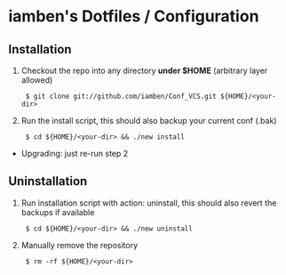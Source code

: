 iamben's Dotfiles / Configuration
=========================
Installation
-------------
1. Checkout the repo into any directory **under $HOME** (arbitrary layer allowed)

        $ git clone git://github.com/iamben/Conf_VCS.git ${HOME}/<your-dir>

2. Run the install script, this should also backup your current conf (.bak)

        $ cd ${HOME}/<your-dir> && ./new install

- Upgrading: just re-run step 2

Uninstallation
---------------
1. Run installation script with action: uninstall, this should also revert the backups if available

        $ cd ${HOME}/<your-dir> && ./new uninstall

2. Manually remove the repository

        $ rm -rf ${HOME}/<your-dir>
